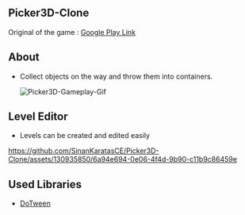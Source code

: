 ## Picker3D-Clone
Original of the game : [Google Play Link](https://play.google.com/store/apps/details?id=com.ponyom.collect&hl=tr) 
## About
- Collect objects on the way and throw them into containers.

  ![Picker3D-Gameplay-Gif](https://github.com/SinanKaratasCE/Picker3D-Clone/assets/130935850/4b6a249f-9dfd-4364-be00-d2a564f1b147)
## Level Editor
- Levels can be created and edited easily

https://github.com/SinanKaratasCE/Picker3D-Clone/assets/130935850/6a94e694-0e06-4f4d-9b90-c11b9c86459e

## Used Libraries
- [DoTween](https://github.com/Demigiant/dotween)
